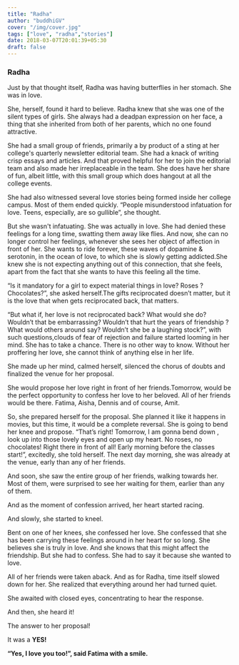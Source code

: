 ```yaml
---
title: "Radha"
author: "buddhiGV"
cover: "/img/cover.jpg"
tags: ["love", "radha","stories"]
date: 2018-03-07T20:01:39+05:30
draft: false
---
```

### Radha 

Just by that thought itself, Radha was having butterflies in her stomach. She was in love.

<!--more-->
She, herself, found it hard to believe. Radha knew that she was one of the silent types of girls. She always had a deadpan expression on her face, a thing that she inherited from both of her parents, which no one found attractive. 

She had a small group of friends, primarily a by product of a sting at her college's quarterly newsletter editorial team. She had a knack of writing crisp essays and articles. And that proved helpful for her to join the editorial team and also made her irreplaceable in the team. She does have her share of fun, albeit little, with this small group which does hangout at all the college events. 

She had also witnessed several love stories being formed inside her college campus. Most of them ended quickly. “People misunderstood infatuation for love. Teens, especially, are so gullible”, she thought. 

But she wasn't infatuating. She was actually in love. She had denied these feelings for a long time, swatting them away like flies. And now, she can no longer control her feelings, whenever she sees her object of affection in front of her. She wants to ride forever, these waves of dopamine & serotonin, in the ocean of love, to which she is slowly getting addicted.She knew she is not expecting anything out of this connection, that she feels, apart from the fact that she wants to have this feeling all the time.

“Is it mandatory for a girl to expect material things in love? Roses ? Chocolates?”, she asked herself.The gifts reciprocated doesn’t matter, but it is the love that when gets reciprocated back, that matters. 

“But what if, her love is not reciprocated back? What would she do? Wouldn’t that be embarrassing? Wouldn’t that hurt the years of friendship ? What would others around say? Wouldn’t she be a laughing stock?”, with such questions,clouds of fear of rejection and failure started looming in her mind. She has to take a chance. There is no other way to know. Without her proffering her love, she cannot think of anything else in her life.

She made up her mind, calmed herself, silenced the chorus of doubts and finalized the venue for her proposal.

She would propose her love right in front of her friends.Tomorrow, would be the perfect opportunity to confess her love to her beloved. All of her friends would be there. Fatima, Aisha, Dennis and of course, Amit.

So, she prepared herself for the proposal. She planned it like it happens in movies, but this time, it would be a complete reversal. She is going to bend her knee and propose.
“That’s right! Tomorrow, I am gonna bend down , look up into those lovely eyes and open up my heart. No roses, no chocolates! Right there in front of all! Early morning before the classes start!”, excitedly, she told herself.
The next day morning, she was already at the venue, early than any of her friends. 

And soon, she saw the entire group of her friends, walking towards her. Most of them, were surprised to see her waiting for them, earlier than any of them.

And as the moment of confession arrived, her heart started racing. 

And slowly, she started to kneel.

Bent on one of her knees, she confessed her love. She confessed that she has been carrying these feelings around in her heart for so long. She believes she is truly in love. And she knows that this might affect the friendship. But she had to confess. She had to say it because she wanted to love.

All of her friends were taken aback. And as for Radha, time itself slowed down for her.
She realized that everything around her had turned quiet.

She awaited with closed eyes, concentrating to hear the response.

And then, she heard it!

The answer to her proposal!

It was a **YES!**

**“Yes, I love you too!”, said Fatima with a smile.**
